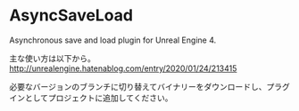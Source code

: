 # AsyncSaveLoad
Asynchronous save and load plugin for Unreal Engine 4.

主な使い方は以下から。
http://unrealengine.hatenablog.com/entry/2020/01/24/213415

必要なバージョンのブランチに切り替えてバイナリーをダウンロードし、プラグインとしてプロジェクトに追加してください。